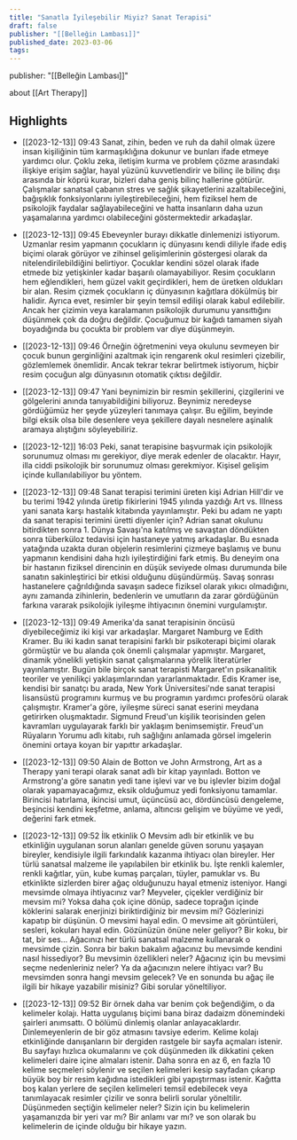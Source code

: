```yaml
---
title: "Sanatla İyileşebilir Miyiz? Sanat Terapisi"
draft: false
publisher: "[[Belleğin Lambası]]"
published_date: 2023-03-06
tags:
---
```

publisher: "[[Belleğin Lambası]]"

about [[Art Therapy]]


## Highlights
* [[2023-12-13]] 09:43  Sanat, zihin, beden ve ruh da dahil olmak üzere insan kişiliğinin tüm karmaşıklığına dokunur ve bunları ifade etmeye yardımcı olur. Çoklu zeka, iletişim kurma ve problem çözme arasındaki ilişkiye erişim sağlar, hayal yüzünü kuvvetlendirir ve bilinç ile bilinç dışı arasında bir köprü kurar, bizleri daha geniş bilinç hallerine götürür. Çalışmalar sanatsal çabanın stres ve sağlık şikayetlerini azaltabileceğini, bağışıklık fonksiyonlarını iyileştirebileceğini, hem fiziksel hem de psikolojik faydalar sağlayabileceğini ve hatta insanların daha uzun yaşamalarına yardımcı olabileceğini göstermektedir arkadaşlar.

* [[2023-12-13]] 09:45  Ebeveynler burayı dikkatle dinlemenizi istiyorum. Uzmanlar resim yapmanın çocukların iç dünyasını kendi diliyle ifade ediş biçimi olarak görüyor ve zihinsel gelişimlerinin göstergesi olarak da nitelendirilebildiğini belirtiyor. Çocuklar kendini sözel olarak ifade etmede biz yetişkinler kadar başarılı olamayabiliyor. Resim çocukların hem eğlendikleri, hem güzel vakit geçirdikleri, hem de üretken oldukları bir alan. Resim çizmek çocukların iç dünyasının kağıtlara dökülmüş bir halidir. Ayrıca evet, resimler bir şeyin temsil edilişi olarak kabul edilebilir. Ancak her çizimin veya karalamanın psikolojik durumunu yansıttığını düşünmek çok da doğru değildir. Çocuğumuz bir kağıdı tamamen siyah boyadığında bu çocukta bir problem var diye düşünmeyin.

* [[2023-12-13]] 09:46  Örneğin öğretmenini veya okulunu sevmeyen bir çocuk bunun gerginliğini azaltmak için rengarenk okul resimleri çizebilir, gözlemlemek önemlidir. Ancak tekrar tekrar belirtmek istiyorum, hiçbir resim çocuğun algı dünyasının otomatik çıktısı değildir.

* [[2023-12-13]] 09:47  Yani beynimizin bir resmin şekillerini, çizgilerini ve gölgelerini anında tanıyabildiğini biliyoruz. Beynimiz neredeyse gördüğümüz her şeyde yüzeyleri tanımaya çalışır. Bu eğilim, beyinde bilgi eksik olsa bile desenlere veya şekillere dayalı nesnelere aşinalık aramaya alıştığını söyleyebiliriz.

* [[2023-12-12]] 16:03  Peki, sanat terapisine başvurmak için psikolojik sorunumuz olması mı gerekiyor, diye merak edenler de olacaktır. Hayır, illa ciddi psikolojik bir sorunumuz olması gerekmiyor. Kişisel gelişim içinde kullanılabiliyor bu yöntem.

* [[2023-12-13]] 09:48  Sanat terapisi terimini üreten kişi Adrian Hill'dir ve bu terimi 1942 yılında üretip fikirlerini 1945 yılında yazdığı Art vs. Illness yani sanata karşı hastalık kitabında yayınlamıştır. Peki bu adam ne yaptı da sanat terapisi terimini üretti diyenler için? Adrian sanat okulunu bitirdikten sonra 1. Dünya Savaşı'na katılmış ve savaştan döndükten sonra tüberküloz tedavisi için hastaneye yatmış arkadaşlar. Bu esnada yatağında uzakta duran objelerin resimlerini çizmeye başlamış ve bunu yapmanın kendisini daha hızlı iyileştirdiğini fark etmiş. Bu deneyim ona bir hastanın fiziksel direncinin en düşük seviyede olması durumunda bile sanatın sakinleştirici bir etkisi olduğunu düşündürmüş. Savaş sonrası hastanelere çağrıldığında savaşın sadece fiziksel olarak yıkıcı olmadığını, aynı zamanda zihinlerin, bedenlerin ve umutların da zarar gördüğünün farkına vararak psikolojik iyileşme ihtiyacının önemini vurgulamıştır.

* [[2023-12-13]] 09:49  Amerika'da sanat terapisinin öncüsü diyebileceğimiz iki kişi var arkadaşlar. Margaret Namburg ve Edith Kramer. Bu iki kadın sanat terapisini farklı bir psikoterapi biçimi olarak görmüştür ve bu alanda çok önemli çalışmalar yapmıştır. Margaret, dinamik yönelikli yetişkin sanat çalışmalarına yörelik literatürler yayınlamıştır. Bugün bile birçok sanat terapisti Margaret'ın psikanalitik teoriler ve yenilikçi yaklaşımlarından yararlanmaktadır. Edis Kramer ise, kendisi bir sanatçı bu arada, New York Üniversitesi'nde sanat terapisi lisansüstü programını kurmuş ve bu programın yardımcı profesörü olarak çalışmıştır. Kramer'a göre, iyileşme süreci sanat eserini meydana getirirken oluşmaktadır. Sigmund Freud'un kişilik teorisinden gelen kavramları uygulayarak farklı bir yaklaşım benimsemiştir. Freud'un Rüyaların Yorumu adlı kitabı, ruh sağlığını anlamada görsel imgelerin önemini ortaya koyan bir yapıttır arkadaşlar.

* [[2023-12-13]] 09:50  Alain de Botton ve John Armstrong, Art as a Therapy yani terapi olarak sanat adlı bir kitap yayınladı. Botton ve Armstrong'a göre sanatın yedi tane işlevi var ve bu işlevler bizim doğal olarak yapamayacağımız, eksik olduğumuz yedi fonksiyonu tamamlar. Birincisi hatırlama, ikincisi umut, üçüncüsü acı, dördüncüsü dengeleme, beşincisi kendini keşfetme, anlama, altıncısı gelişim ve büyüme ve yedi, değerini fark etmek.

* [[2023-12-13]] 09:52  İlk etkinlik O Mevsim adlı bir etkinlik ve bu etkinliğin uygulanan sorun alanları genelde güven sorunu yaşayan bireyler, kendisiyle ilgili farkındalık kazanma ihtiyacı olan bireyler. Her türlü sanatsal malzeme ile yapılabilen bir etkinlik bu. İşte renkli kalemler, renkli kağıtlar, yün, kube kumaş parçaları, tüyler, pamuklar vs. Bu etkinlikte sizlerden birer ağaç olduğunuzu hayal etmeniz isteniyor. Hangi mevsimde olmaya ihtiyacınız var? Meyveler, çiçekler verdiğiniz bir mevsim mi? Yoksa daha çok içine dönüp, sadece toprağın içinde köklerini salarak enerjinizi biriktirdiğiniz bir mevsim mi? Gözlerinizi kapatıp bir düşünün. O mevsimi hayal edin. O mevsime ait görüntüleri, sesleri, kokuları hayal edin. Gözünüzün önüne neler geliyor? Bir koku, bir tat, bir ses... Ağacınızı her türlü sanatsal malzeme kullanarak o mevsimde çizin. Sonra bir bakın bakalım ağacınız bu mevsimde kendini nasıl hissediyor? Bu mevsimin özellikleri neler? Ağacınız için bu mevsimi seçme nedenleriniz neler? Ya da ağacınızın nelere ihtiyacı var? Bu mevsimden sonra hangi mevsim gelecek? Ve en sonunda bu ağaç ile ilgili bir hikaye yazabilir misiniz? Gibi sorular yöneltiliyor.

* [[2023-12-13]] 09:52  Bir örnek daha var benim çok beğendiğim, o da kelimeler kolajı. Hatta uygulanış biçimi bana biraz dadaizm dönemindeki şairleri anımsattı. O bölümü dinlemiş olanlar anlayacaklardır. Dinlemeyenlerin de bir göz atmasını tavsiye ederim. Kelime kolajı etkinliğinde danışanların bir dergiden rastgele bir sayfa açmaları istenir. Bu sayfayı hızlıca okumalarını ve çok düşünmeden ilk dikkatini çeken kelimeleri daire içine almaları istenir. Daha sonra en az 6, en fazla 10 kelime seçmeleri söylenir ve seçilen kelimeleri kesip sayfadan çıkarıp büyük boy bir resim kağıdına istedikleri gibi yapıştırması istenir. Kağıtta boş kalan yerlere de seçilen kelimeleri temsil edebilecek veya tanımlayacak resimler çizilir ve sonra belirli sorular yöneltilir. Düşünmeden seçtiğin kelimeler neler? Sizin için bu kelimelerin yaşamanızda bir yeri var mı? Bir anlamı var mı? ve son olarak bu kelimelerin de içinde olduğu bir hikaye yazın.

